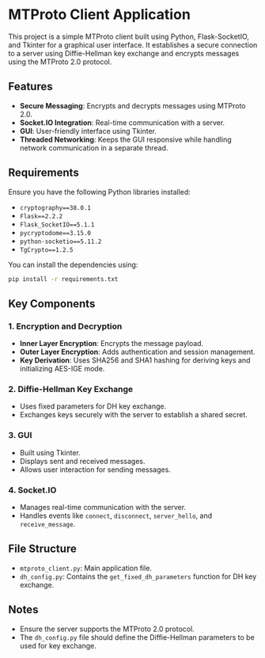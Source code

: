 # MTProto Client Application

This project is a simple MTProto client built using Python, Flask-SocketIO, and Tkinter for a graphical user interface. It establishes a secure connection to a server using Diffie-Hellman key exchange and encrypts messages using the MTProto 2.0 protocol.

## Features

- **Secure Messaging**: Encrypts and decrypts messages using MTProto 2.0.
- **Socket.IO Integration**: Real-time communication with a server.
- **GUI**: User-friendly interface using Tkinter.
- **Threaded Networking**: Keeps the GUI responsive while handling network communication in a separate thread.

## Requirements

Ensure you have the following Python libraries installed:

- `cryptography==38.0.1`
- `Flask==2.2.2`
- `Flask_SocketIO==5.1.1`
- `pycryptodome==3.15.0`
- `python-socketio==5.11.2`
- `TgCrypto==1.2.5`

You can install the dependencies using:

```bash
pip install -r requirements.txt
```

## Key Components

### 1. Encryption and Decryption

- **Inner Layer Encryption**: Encrypts the message payload.
- **Outer Layer Encryption**: Adds authentication and session management.
- **Key Derivation**: Uses SHA256 and SHA1 hashing for deriving keys and initializing AES-IGE mode.

### 2. Diffie-Hellman Key Exchange

- Uses fixed parameters for DH key exchange.
- Exchanges keys securely with the server to establish a shared secret.

### 3. GUI

- Built using Tkinter.
- Displays sent and received messages.
- Allows user interaction for sending messages.

### 4. Socket.IO

- Manages real-time communication with the server.
- Handles events like `connect`, `disconnect`, `server_hello`, and `receive_message`.

## File Structure

- `mtproto_client.py`: Main application file.
- `dh_config.py`: Contains the `get_fixed_dh_parameters` function for DH key exchange.

## Notes

- Ensure the server supports the MTProto 2.0 protocol.
- The `dh_config.py` file should define the Diffie-Hellman parameters to be used for key exchange.
